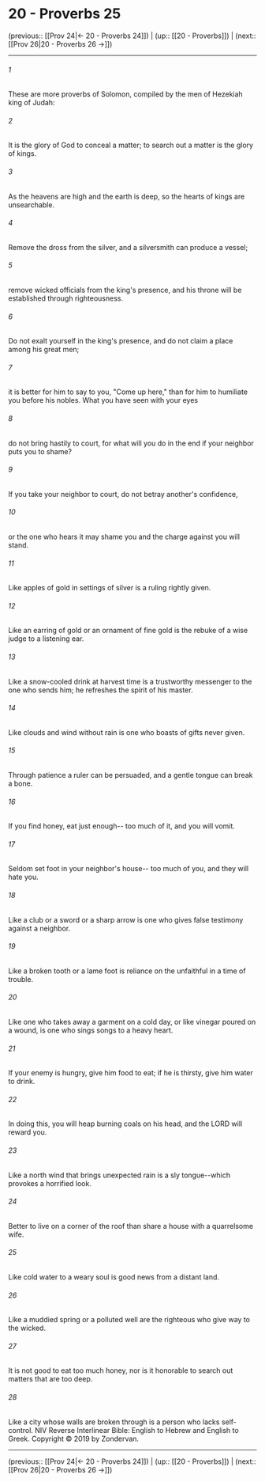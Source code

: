 # 20 - Proverbs 25

(previous:: [[Prov 24|← 20 - Proverbs 24]]) | (up:: [[20 - Proverbs]]) | (next:: [[Prov 26|20 - Proverbs 26 →]])

***


###### 1 
These are more proverbs of Solomon, compiled by the men of Hezekiah king of Judah: 

###### 2 
It is the glory of God to conceal a matter; to search out a matter is the glory of kings. 

###### 3 
As the heavens are high and the earth is deep, so the hearts of kings are unsearchable. 

###### 4 
Remove the dross from the silver, and a silversmith can produce a vessel; 

###### 5 
remove wicked officials from the king's presence, and his throne will be established through righteousness. 

###### 6 
Do not exalt yourself in the king's presence, and do not claim a place among his great men; 

###### 7 
it is better for him to say to you, "Come up here," than for him to humiliate you before his nobles. What you have seen with your eyes 

###### 8 
do not bring hastily to court, for what will you do in the end if your neighbor puts you to shame? 

###### 9 
If you take your neighbor to court, do not betray another's confidence, 

###### 10 
or the one who hears it may shame you and the charge against you will stand. 

###### 11 
Like apples of gold in settings of silver is a ruling rightly given. 

###### 12 
Like an earring of gold or an ornament of fine gold is the rebuke of a wise judge to a listening ear. 

###### 13 
Like a snow-cooled drink at harvest time is a trustworthy messenger to the one who sends him; he refreshes the spirit of his master. 

###### 14 
Like clouds and wind without rain is one who boasts of gifts never given. 

###### 15 
Through patience a ruler can be persuaded, and a gentle tongue can break a bone. 

###### 16 
If you find honey, eat just enough-- too much of it, and you will vomit. 

###### 17 
Seldom set foot in your neighbor's house-- too much of you, and they will hate you. 

###### 18 
Like a club or a sword or a sharp arrow is one who gives false testimony against a neighbor. 

###### 19 
Like a broken tooth or a lame foot is reliance on the unfaithful in a time of trouble. 

###### 20 
Like one who takes away a garment on a cold day, or like vinegar poured on a wound, is one who sings songs to a heavy heart. 

###### 21 
If your enemy is hungry, give him food to eat; if he is thirsty, give him water to drink. 

###### 22 
In doing this, you will heap burning coals on his head, and the LORD will reward you. 

###### 23 
Like a north wind that brings unexpected rain is a sly tongue--which provokes a horrified look. 

###### 24 
Better to live on a corner of the roof than share a house with a quarrelsome wife. 

###### 25 
Like cold water to a weary soul is good news from a distant land. 

###### 26 
Like a muddied spring or a polluted well are the righteous who give way to the wicked. 

###### 27 
It is not good to eat too much honey, nor is it honorable to search out matters that are too deep. 

###### 28 
Like a city whose walls are broken through is a person who lacks self-control. NIV Reverse Interlinear Bible: English to Hebrew and English to Greek. Copyright © 2019 by Zondervan.

***

(previous:: [[Prov 24|← 20 - Proverbs 24]]) | (up:: [[20 - Proverbs]]) | (next:: [[Prov 26|20 - Proverbs 26 →]])
